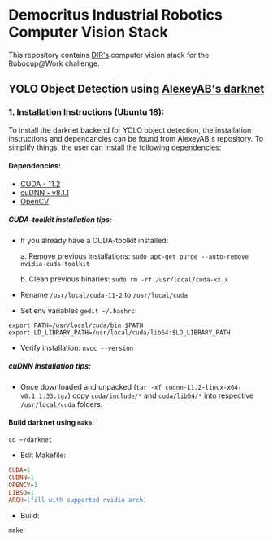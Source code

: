 # Democritus Industrial Robotics Computer Vision Stack
This repository contains [DIR's](http://dir.com.gr/) computer vision stack for the Robocup@Work challenge.
## YOLO Object Detection using [AlexeyAB's darknet](https://github.com/AlexeyAB/darknet)

### 1. Installation Instructions (Ubuntu 18):
 
To install the darknet backend for YOLO object detection, the installation instructions and dependancies can be found from AlexeyAB`s repository. To simplify things, the user can install the following dependencies:

#### Dependencies:

 * [CUDA - 11.2](https://developer.nvidia.com/cuda-downloads?target_os=Linux&target_arch=x86_64&target_distro=Ubuntu&target_version=1804&target_type=deblocal)
 * [cuDNN - v8.1.1](https://developer.nvidia.com/rdp/cudnn-download)
 * [OpenCV](https://docs.opencv.org/master/d7/d9f/tutorial_linux_install.html)


##### CUDA-toolkit installation tips:

 * If you already have a CUDA-toolkit installed:
	
	a. Remove previous installations:
  `sudo apt-get purge --auto-remove nvidia-cuda-toolkit`

	b. Clean previous binaries:
  `sudo rm -rf /usr/local/cuda-xx.x`

 * Rename `/usr/local/cuda-11-2` to `/usr/local/cuda`
 
 * Set env variables `gedit ~/.bashrc`:
	
  ```
  export PATH=/usr/local/cuda/bin:$PATH
  export LD_LIBRARY_PATH=/usr/local/cuda/lib64:$LD_LIBRARY_PATH
  ```
 
* Verify installation:
 `nvcc --version`	


##### cuDNN installation tips:

 - Once downloaded and unpacked (`tar -xf cudnn-11.2-linux-x64-v8.1.1.33.tgz`) copy `cuda/include/*` and `cuda/lib64/*` into respective `/usr/local/cuda` folders.


#### Build darknet using `make`:
 
```
cd ~/darknet
```
 
* Edit Makefile:
```ini
CUDA=1
CUDNN=1
OPENCV=1
LIBSO=1
ARCH=(fill with supported nvidia arch)
```

* Build:
```
make
```
 
 




	



